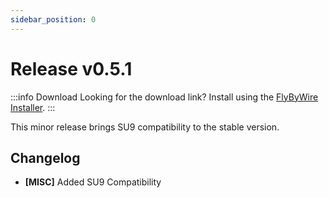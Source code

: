 ```yaml
---
sidebar_position: 0
---
```


# Release v0.5.1

:::info Download
Looking for the download link? Install using the [FlyByWire Installer](https://api.flybywiresim.com/installer).
:::

This minor release brings SU9 compatibility to the stable version.

## Changelog

* **[MISC]** Added SU9 Compatibility